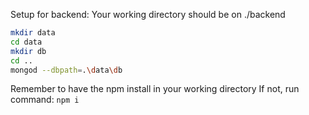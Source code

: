 Setup for backend:
Your working directory should be on ./backend
```bash
mkdir data
cd data
mkdir db
cd ..
mongod --dbpath=.\data\db
```
Remember to have the npm install in your working directory
If not, run command:
```npm i```